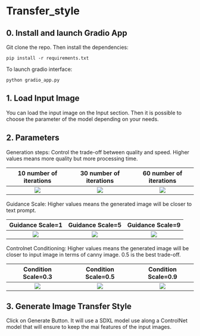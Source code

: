 # Transfer_style

## 0. Install and launch Gradio App

Git clone the repo. Then install the dependencies:

```
pip install -r requirements.txt
```

To launch gradio interface:

```
python gradio_app.py
```

## 1. Load Input Image

You can load the input image on the Input section. Then it is possible to choose the parameter of the model depending on your needs. 

## 2. Parameters

Generation steps: Control the trade-off between quality and speed. Higher values means more quality but more processing time.<br />

10 number of iterations                            |  30 number of iterations              |  60 number of iterations       
:-------------------------------------------------:|:-------------------------------------:|:-------------------------------------:
![](image/output/steps/couple_pixar_step_10.wbp)   | ![](image/output/image_style/couple_pixar_05.jpg) | ![](image/output/steps/couple_pixar_step_60.jpg)

Guidance Scale: Higher values means the generated image will be closer to text prompt.<br />

Guidance Scale=1                                                     |  Guidance Scale=5                                 |  Guidance Scale=9         
:-------------------------------------------------------------------:|:-------------------------------------------------:|:-------------------------------------:
![](image/output/guidance_scale/couple_pixar_guidance_scale_1.jpg)   | ![](image/output/image_style/couple_pixar_05.jpg) | ![](image/output/guidance_scale/couple_pixar_guidance_scale_9.jpg)

Controlnet Conditioning: Higher values means the generated image will be closer to input image in terms of canny image. 0.5 is the best trade-off.<br />

Condition Scale=0.3                                    |  Condition Scale=0.5                              |  Condition Scale=0.9         
:-----------------------------------------------------:|:-------------------------------------------------:|:-----------------------------------:
![](image/output/guidance_scale/couple_pixar_03.jpg)   | ![](image/output/image_style/couple_pixar_05.jpg) | ![](image/output/guidance_scale/couple_pixar_09.jpg)


## 3. Generate Image Transfer Style

Click on Generate Button. It will use a SDXL model use along a ControlNet model that will ensure to keep the mai features of the input images. 